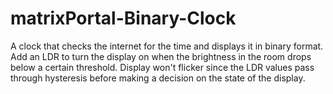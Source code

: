 # matrixPortal-Binary-Clock

A clock that checks the internet for the time and displays it in binary format.
Add an LDR to turn the display on when the brightness in the room drops below a certain threshold.
Display won't flicker since the LDR values pass through hysteresis before making a decision on the state of the display.
